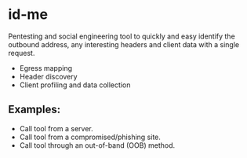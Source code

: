# id-me
Pentesting and social engineering tool to quickly and easy identify the outbound address, any interesting headers and client data with a single request.
* Egress mapping
* Header discovery
* Client profiling and data collection

## Examples: ##
* Call tool from a server.
* Call tool from a compromised/phishing site.
* Call tool through an out-of-band (OOB) method.